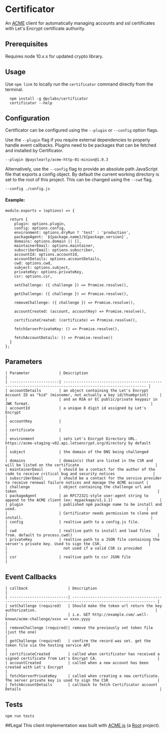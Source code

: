# Certificator
An [ACME](https://tools.ietf.org/html/rfc8555) client for automatically managing accounts and ssl certificates with Let's Encrypt certificate authority.

## Prerequisites
Requires node 10.x.x for updated crypto library.

## Usage
Use `npm link` to locally run the `certificator` command directly from the terminal.

```
  npm install -g @pclabs/certificator
  certificator --help
```

## Configuration
Certificator can be configured using the `--plugin` or `--config` option flags.
 
Use the `--plugin` flag if you require external dependencies to properly handle event callbacks. Plugins need to be packages that can be fetched and installed by Certificator.

`--plugin @payclearly/acme-http-01-minion@1.0.3`

Alternatively, use the `--config` flag to provide an absolute path JavaScript file that exports a config object.
By default the current working directory is set to the root of this project. This can be changed using the `--cwd` flag.

`--config ./config.js`

#### Example:
```
module.exports = (options) => {

  return {
    plugin: options.plugin,
    config: options.config,
    environment: options.dryRun ? 'test' : 'production',
    packageAgent: `${package.name}/${package.version}`,
    domains: options.domain || [],
    maintainerEmail: options.maintainer,
    subscriberEmail: options.subscriber,
    accountId: options.accountId,
    accountDetails: options.accountDetails,
    cwd: options.cwd,
    subject: options.subject,
    privateKey: options.privateKey,
    csr: options.csr,

    setChallenge: ({ challenge }) => Promise.resolve(),

    getChallenge: ({ challenge }) => Promise.resolve(),

    removeChallenge: ({ challenge }) => Promise.resolve(),

    accountCreated: (account, accountKey) => Promise.resolve(),

    certificateCreated: (certificate) => Promise.resolve(),

    fetchServerPrivateKey: () => Promise.resolve(),

    fetchAccountDetails: () => Promise.resolve()
  }
};
```

## Parameters
```
| Parameter             | Description                                                                                                 |
| ----------------------| ----------------------------------------------------------------------------------------------------------- |
| accountDetails        | an object containing the Let's Encrypt Account ID as "kid" (misnomer, not actually a key id/thumbprint)     |
|                       | and an RSA or EC public/private keypair in JWK format.                                                      |
| accountId             | a unique 8 digit id assigned by Let's Encrypt                                                               |
| accountKey            |                                                                                                             |
| certificate           |                                                                                                             |
| environment           | sets Let's Encrypt Directory URL. https://acme-staging-v02.api.letsencrypt.org/directory by default         |
| subject               | the domain of the DNS being challenged                                                                      |
| domains               | domain(s) that are listed in the CSR and will be listed on the certificate                                  |
| maintainerEmail       | should be a contact for the author of the code to receive critical bug and security notices                 |
| subscriberEmail       | should be a contact for the service provider to receive renewal failure notices and manage the ACME account |
| challenge             | object containing the challenge url and token                                                               |
| packageAgent          | an RFC72321-style user-agent string to append to the ACME client (ex: mypackage/v1.1.1)                     |
| plugin                | published npm package name to be install and used.                                                          |
|                       | Certificator needs permission to clone and install.                                                         |
| config                | realtive path to a config.js file.                                                                          |
| cwd                   | realtive path to install and load files from. default to process.cwd()                                      |
| privateKey            | realtive path to a JSON file containing the server's private key. Used to sign the CSR.                     |
|                         not used if a valid CSR is provided                                                                         |
| csr                   | realtive path to csr JSON file                                                                              |
```

## Event Callbacks
```
| callback                  | Description                                                                                                 |
| --------------------------| ----------------------------------------------------------------------------------------------------------- |
| setChallenge (required)   | Should make the token url return the key authorization.                                                     |
|                           | i.e. GET http://example.com/.well-known/acme-challenge/xxxx => xxxx.yyyy                                    |
| removeChallenge (required)| remove the previously set token file (just the one)                                                         | 
| getChallenge (required)   | confirm the record was set. get the token file via the hosting service API                                  | 
| certificateCreated        | called when certificator has received a signed certificate from Let's Encrypt CA.                           |
| accountCreated            | called when a new account has been created with Let's Encrypt                                               |
| fetchServerPrivateKey     | called when creating a new certificate. The server private key is used to sign the CSR                      |
| fetchAccountDetails       | callback to fetch Certificator account Details                                                              |
```

## Tests
```npm run tests```
 
##Legal
This client implementation was built with [ACME.js](https://git.rootprojects.org/root/acme.js) (a [Root](https://rootprojects.org) project).
